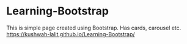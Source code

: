 # Learning-Bootstrap
This is simple page created using Bootstrap. Has cards, carousel etc.
https://kushwah-lalit.github.io/Learning-Bootstrap/
